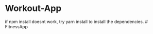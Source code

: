 # Workout-App

if npm install doesnt work, try yarn install to install the dependencies.
#   F i t n e s s A p p  
 
